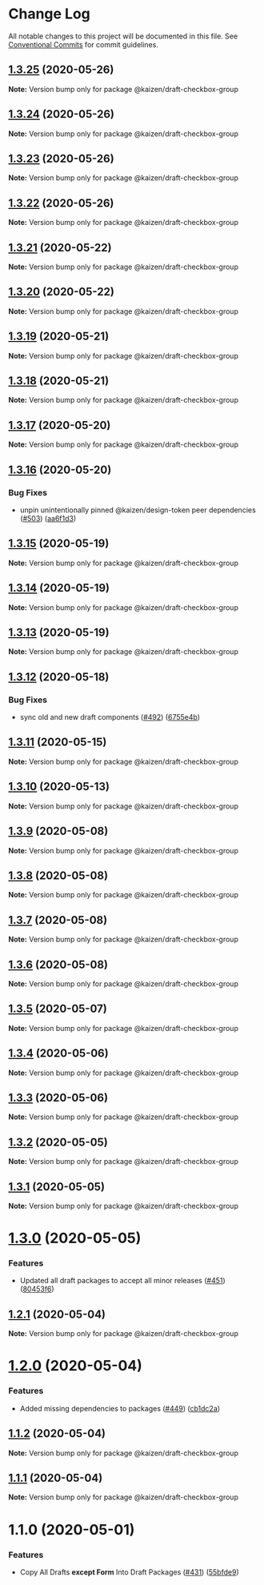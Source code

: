 # Change Log

All notable changes to this project will be documented in this file.
See [Conventional Commits](https://conventionalcommits.org) for commit guidelines.

## [1.3.25](https://github.com/cultureamp/kaizen-design-system/compare/@kaizen/draft-checkbox-group@1.3.24...@kaizen/draft-checkbox-group@1.3.25) (2020-05-26)

**Note:** Version bump only for package @kaizen/draft-checkbox-group





## [1.3.24](https://github.com/cultureamp/kaizen-design-system/compare/@kaizen/draft-checkbox-group@1.3.23...@kaizen/draft-checkbox-group@1.3.24) (2020-05-26)

**Note:** Version bump only for package @kaizen/draft-checkbox-group





## [1.3.23](https://github.com/cultureamp/kaizen-design-system/compare/@kaizen/draft-checkbox-group@1.3.22...@kaizen/draft-checkbox-group@1.3.23) (2020-05-26)

**Note:** Version bump only for package @kaizen/draft-checkbox-group





## [1.3.22](https://github.com/cultureamp/kaizen-design-system/compare/@kaizen/draft-checkbox-group@1.3.21...@kaizen/draft-checkbox-group@1.3.22) (2020-05-26)

**Note:** Version bump only for package @kaizen/draft-checkbox-group





## [1.3.21](https://github.com/cultureamp/kaizen-design-system/compare/@kaizen/draft-checkbox-group@1.3.20...@kaizen/draft-checkbox-group@1.3.21) (2020-05-22)

**Note:** Version bump only for package @kaizen/draft-checkbox-group





## [1.3.20](https://github.com/cultureamp/kaizen-design-system/compare/@kaizen/draft-checkbox-group@1.3.19...@kaizen/draft-checkbox-group@1.3.20) (2020-05-22)

**Note:** Version bump only for package @kaizen/draft-checkbox-group





## [1.3.19](https://github.com/cultureamp/kaizen-design-system/compare/@kaizen/draft-checkbox-group@1.3.18...@kaizen/draft-checkbox-group@1.3.19) (2020-05-21)

**Note:** Version bump only for package @kaizen/draft-checkbox-group





## [1.3.18](https://github.com/cultureamp/kaizen-design-system/compare/@kaizen/draft-checkbox-group@1.3.17...@kaizen/draft-checkbox-group@1.3.18) (2020-05-21)

**Note:** Version bump only for package @kaizen/draft-checkbox-group





## [1.3.17](https://github.com/cultureamp/kaizen-design-system/compare/@kaizen/draft-checkbox-group@1.3.16...@kaizen/draft-checkbox-group@1.3.17) (2020-05-20)

**Note:** Version bump only for package @kaizen/draft-checkbox-group





## [1.3.16](https://github.com/cultureamp/kaizen-design-system/compare/@kaizen/draft-checkbox-group@1.3.15...@kaizen/draft-checkbox-group@1.3.16) (2020-05-20)


### Bug Fixes

* unpin unintentionally pinned @kaizen/design-token peer dependencies ([#503](https://github.com/cultureamp/kaizen-design-system/issues/503)) ([aa6f1d3](https://github.com/cultureamp/kaizen-design-system/commit/aa6f1d3a63cd7f2e3dac9cd631aa7a9e88b153ac))





## [1.3.15](https://github.com/cultureamp/kaizen-design-system/compare/@kaizen/draft-checkbox-group@1.3.14...@kaizen/draft-checkbox-group@1.3.15) (2020-05-19)

**Note:** Version bump only for package @kaizen/draft-checkbox-group





## [1.3.14](https://github.com/cultureamp/kaizen-design-system/compare/@kaizen/draft-checkbox-group@1.3.13...@kaizen/draft-checkbox-group@1.3.14) (2020-05-19)

**Note:** Version bump only for package @kaizen/draft-checkbox-group





## [1.3.13](https://github.com/cultureamp/kaizen-design-system/compare/@kaizen/draft-checkbox-group@1.3.12...@kaizen/draft-checkbox-group@1.3.13) (2020-05-19)

**Note:** Version bump only for package @kaizen/draft-checkbox-group





## [1.3.12](https://github.com/cultureamp/kaizen-design-system/compare/@kaizen/draft-checkbox-group@1.3.11...@kaizen/draft-checkbox-group@1.3.12) (2020-05-18)


### Bug Fixes

* sync old and new draft components ([#492](https://github.com/cultureamp/kaizen-design-system/issues/492)) ([6755e4b](https://github.com/cultureamp/kaizen-design-system/commit/6755e4beedf5d3953c5a50e152cfd181389d9be0))





## [1.3.11](https://github.com/cultureamp/kaizen-design-system/compare/@kaizen/draft-checkbox-group@1.3.10...@kaizen/draft-checkbox-group@1.3.11) (2020-05-15)

**Note:** Version bump only for package @kaizen/draft-checkbox-group





## [1.3.10](https://github.com/cultureamp/kaizen-design-system/compare/@kaizen/draft-checkbox-group@1.3.9...@kaizen/draft-checkbox-group@1.3.10) (2020-05-13)

**Note:** Version bump only for package @kaizen/draft-checkbox-group





## [1.3.9](https://github.com/cultureamp/kaizen-design-system/compare/@kaizen/draft-checkbox-group@1.3.8...@kaizen/draft-checkbox-group@1.3.9) (2020-05-08)

**Note:** Version bump only for package @kaizen/draft-checkbox-group





## [1.3.8](https://github.com/cultureamp/kaizen-design-system/compare/@kaizen/draft-checkbox-group@1.3.7...@kaizen/draft-checkbox-group@1.3.8) (2020-05-08)

**Note:** Version bump only for package @kaizen/draft-checkbox-group





## [1.3.7](https://github.com/cultureamp/kaizen-design-system/compare/@kaizen/draft-checkbox-group@1.3.6...@kaizen/draft-checkbox-group@1.3.7) (2020-05-08)

**Note:** Version bump only for package @kaizen/draft-checkbox-group





## [1.3.6](https://github.com/cultureamp/kaizen-design-system/compare/@kaizen/draft-checkbox-group@1.3.5...@kaizen/draft-checkbox-group@1.3.6) (2020-05-08)

**Note:** Version bump only for package @kaizen/draft-checkbox-group





## [1.3.5](https://github.com/cultureamp/kaizen-design-system/compare/@kaizen/draft-checkbox-group@1.3.4...@kaizen/draft-checkbox-group@1.3.5) (2020-05-07)

**Note:** Version bump only for package @kaizen/draft-checkbox-group





## [1.3.4](https://github.com/cultureamp/kaizen-design-system/compare/@kaizen/draft-checkbox-group@1.3.3...@kaizen/draft-checkbox-group@1.3.4) (2020-05-06)

**Note:** Version bump only for package @kaizen/draft-checkbox-group





## [1.3.3](https://github.com/cultureamp/kaizen-design-system/compare/@kaizen/draft-checkbox-group@1.3.2...@kaizen/draft-checkbox-group@1.3.3) (2020-05-06)

**Note:** Version bump only for package @kaizen/draft-checkbox-group





## [1.3.2](https://github.com/cultureamp/kaizen-design-system/compare/@kaizen/draft-checkbox-group@1.3.1...@kaizen/draft-checkbox-group@1.3.2) (2020-05-05)

**Note:** Version bump only for package @kaizen/draft-checkbox-group





## [1.3.1](https://github.com/cultureamp/kaizen-design-system/compare/@kaizen/draft-checkbox-group@1.3.0...@kaizen/draft-checkbox-group@1.3.1) (2020-05-05)

**Note:** Version bump only for package @kaizen/draft-checkbox-group





# [1.3.0](https://github.com/cultureamp/kaizen-design-system/compare/@kaizen/draft-checkbox-group@1.2.1...@kaizen/draft-checkbox-group@1.3.0) (2020-05-05)


### Features

* Updated all draft packages to accept all minor releases ([#451](https://github.com/cultureamp/kaizen-design-system/issues/451)) ([80453f6](https://github.com/cultureamp/kaizen-design-system/commit/80453f6c04300dcef61c14e39200ce154863eb0d))





## [1.2.1](https://github.com/cultureamp/kaizen-design-system/compare/@kaizen/draft-checkbox-group@1.2.0...@kaizen/draft-checkbox-group@1.2.1) (2020-05-04)

**Note:** Version bump only for package @kaizen/draft-checkbox-group





# [1.2.0](https://github.com/cultureamp/kaizen-design-system/compare/@kaizen/draft-checkbox-group@1.1.2...@kaizen/draft-checkbox-group@1.2.0) (2020-05-04)


### Features

* Added missing dependencies to packages  ([#449](https://github.com/cultureamp/kaizen-design-system/issues/449)) ([cb1dc2a](https://github.com/cultureamp/kaizen-design-system/commit/cb1dc2aead68e591cc21c665fb25c1817633c4d7))





## [1.1.2](https://github.com/cultureamp/kaizen-design-system/compare/@kaizen/draft-checkbox-group@1.1.1...@kaizen/draft-checkbox-group@1.1.2) (2020-05-04)

**Note:** Version bump only for package @kaizen/draft-checkbox-group





## [1.1.1](https://github.com/cultureamp/kaizen-design-system/compare/@kaizen/draft-checkbox-group@1.1.0...@kaizen/draft-checkbox-group@1.1.1) (2020-05-04)

**Note:** Version bump only for package @kaizen/draft-checkbox-group





# 1.1.0 (2020-05-01)


### Features

* Copy All Drafts **except Form** Into Draft Packages ([#431](https://github.com/cultureamp/kaizen-design-system/issues/431)) ([55bfde9](https://github.com/cultureamp/kaizen-design-system/commit/55bfde98611d2c4070d26ba082e478f96ddca1fd))
